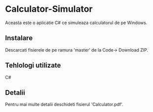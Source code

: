 # Calculator-Simulator
Aceasta este o aplicatie C# ce simuleaza calculatorul de pe Windows. 

## Instalare
Descarcati fisierele de pe ramura 'master' de la Code-> Download ZIP. 

## Tehlologi utilizate
C#

## Detalii
Pentru mai multe detalii deschideti fisierul 'Calculator.pdf'. 
